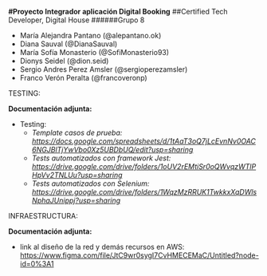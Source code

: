 **#Proyecto Integrador aplicación Digital Booking**
##Certified Tech Developer, Digital House
######Grupo 8

- María Alejandra Pantano (@alepantano.ok)
- Diana Sauval (@DianaSauval)
- María Sofía Monasterio (@SofiMonasterio93)
- Dionys Seidel (@dion.seid)
- Sergio Andres Perez Amsler (@sergioperezamsler)
- Franco Verón Peralta (@francoveronp)

TESTING:

**Documentación adjunta:**

- Testing:
  - _Template casos de prueba:_
    *https://docs.google.com/spreadsheets/d/1tAaT3oQ7jLcEvnNv0OAC6NGJBlTjYwVbo0Xz5UBDbUQ/edit?usp=sharing*
  - _Tests automatizados con framework Jest:_
    *https://drive.google.com/drive/folders/1oUV2rEMtiSr0oQWvqzWTlPHpVv2TNLUu?usp=sharing*
  - _Tests automatizados con Selenium:_
    *https://drive.google.com/drive/folders/1WqzMzRRUK1TwkkxXqDWlsNphaJUnippj?usp=sharing*

INFRAESTRUCTURA:

**Documentación adjunta:**

- link al diseño de la red y demás recursos en AWS: https://www.figma.com/file/JtC9wr0sygI7CvHMECEMaC/Untitled?node-id=0%3A1
